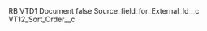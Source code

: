 <?xml version="1.0" encoding="UTF-8"?>
<CustomMetadata xmlns="http://soap.sforce.com/2006/04/metadata" xmlns:xsi="http://www.w3.org/2001/XMLSchema-instance">
    <label>RB VTD1 Document</label>
    <protected>false</protected>
    <values>
        <field>Source_field_for_External_Id__c</field>
        <value xsi:nil="true"/>
    </values>
    <values>
        <field>VT12_Sort_Order__c</field>
        <value xsi:nil="true"/>
    </values>
</CustomMetadata>
